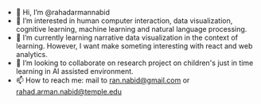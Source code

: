 - 👋 Hi, I’m @rahadarmannabid
- 👀 I’m interested in human computer interaction, data visualization, cognitive learning, machine learning and natural language processing.
- 🌱 I’m currently learning narrative data visualization in the context of learning. However, I want make someting interesting with react and web analytics.
- 💞️ I’m looking to collaborate on research project on children's just in time learning in AI assisted environment.
- 📫 How to reach me: mail to ran.nabid@gmail.com or rahad.arman.nabid@temple.edu

<!---
rahadarmannabid/rahadarmannabid is a ✨ special ✨ repository because its `README.md` (this file) appears on your GitHub profile.
You can click the Preview link to take a look at your changes.
--->
